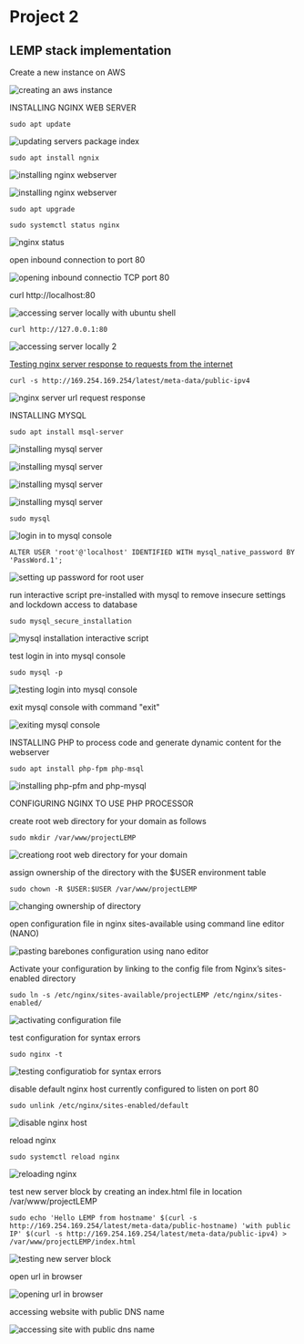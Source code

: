 # Project 2
## LEMP stack implementation

Create  a new instance on AWS

![creating an aws instance](./images/installing-nginx/creating-an-ubuntu-instance.png)

INSTALLING NGINX WEB SERVER

`sudo apt update`

![updating servers package index](./images/installing-nginx/updating-servers-package-index.png)

`sudo apt install ngnix`

![installing nginx webserver](./images/installing-nginx/installing-nginx-page1.png)

![installing nginx webserver](./images/installing-nginx/installing-nginx-page2.png)

`sudo apt upgrade`

`sudo systemctl status nginx`

![nginx status](./images/installing-nginx/nginx-status.png)

open inbound connection to port 80

![opening inbound connectio TCP port 80](./images/installing-nginx/opening-TCP-port-80.png)

curl http://localhost:80

![accessing server locally with ubuntu shell](./images/installing-nginx/curl-accessing-server-locally.png)

`curl http://127.0.0.1:80`

![accessing server locally 2](./images/installing-nginx/accessing-server-locally-2.png)

[Testing nginx server response to requests from the internet](http://3.71.15.205/)

`curl -s http://169.254.169.254/latest/meta-data/public-ipv4`

![nginx server url request response](./images/installing-nginx/nginx-server-url-request-response.png)

INSTALLING MYSQL 

`sudo apt install msql-server`

![installing mysql server](./images/installing-mysql/installing-mysql-server-step1.png)

![installing mysql server](./images/installing-mysql/installing-mysql-server-step2.png)

![installing mysql server](./images/installing-mysql/installing-mysql-server-step3.png)

![installing mysql server](./images/installing-mysql/installing-mysql-server-step4.png)

`sudo mysql`

![login in to mysql console](./images/installing-mysql/login-in-to-mysql-console.png)

`ALTER USER 'root'@'localhost' IDENTIFIED WITH mysql_native_password BY 'PassWord.1';`

![setting up password for root user](./images/installing-mysql/setting-up-password-for-root-user.png)

run interactive script pre-installed with mysql to remove insecure settings and lockdown access to database

`sudo mysql_secure_installation`

![mysql installation interactive script](./images/installing-mysql/running-interactive-script-for-mysql-installation.png)

test login in into mysql console

`sudo mysql -p`

![testing login into mysql console](./images/installing-mysql/testing-login-into-mysql-console.png)

exit mysql console with command "exit"

![exiting mysql console](./images/installing-mysql/exiting-mysql-console.png)


INSTALLING PHP to process code and generate dynamic content for the webserver

`sudo apt install php-fpm php-msql`

![installing php-pfm and php-mysql](./images/installing-php/installing-php.png)


CONFIGURING NGINX TO USE PHP PROCESSOR

create root web directory for your domain as follows

`sudo mkdir /var/www/projectLEMP`

![creationg root web directory for your domain](./images/configuring-nginx-to-use-php-processor/creating-root-web-directory-for-your-domain.png)

assign ownership of the directory with the $USER environment table

`sudo chown -R $USER:$USER /var/www/projectLEMP`

![changing ownership of directory](./images/configuring-nginx-to-use-php-processor/changing-ownership-of-directory.png)

open configuration file in nginx sites-available using command line editor (NANO)

![pasting barebones configuration using nano editor](./images/configuring-nginx-to-use-php-processor/pasting-barebones-configuration.png)

Activate your configuration by linking to the config file from Nginx’s sites-enabled directory

`sudo ln -s /etc/nginx/sites-available/projectLEMP /etc/nginx/sites-enabled/`

![activating configuration file](./images/configuring-nginx-to-use-php-processor/activating-cofiguration-file.png)

test configuration for syntax errors

`sudo nginx -t`

![testing configuratiob for syntax errors](./images/configuring-nginx-to-use-php-processor/testing-configuration-for-syntax-errors.png)

disable default nginx host currently configured to listen on port 80

`sudo unlink /etc/nginx/sites-enabled/default`

![disable nginx host](./images/configuring-nginx-to-use-php-processor/disable-nginx-host.png)

reload nginx

`sudo systemctl reload nginx`

![reloading nginx](./images/configuring-nginx-to-use-php-processor/reloading-nginx.png)

test new server block by  creating an index.html file in location /var/www/projectLEMP

`sudo echo 'Hello LEMP from hostname' $(curl -s http://169.254.169.254/latest/meta-data/public-hostname) 'with public IP' $(curl -s http://169.254.169.254/latest/meta-data/public-ipv4) > /var/www/projectLEMP/index.html`

![testing new server block](./images/configuring-nginx-to-use-php-processor/testing-new-server-block.png)

open url in browser

![opening url in browser](./images/configuring-nginx-to-use-php-processor/opening-url-in-browser.png)

accessing website with public DNS name

![accessing site with public dns name](./images/configuring-nginx-to-use-php-processor/accessing-site-with-public-dns-name.png)

























